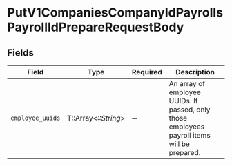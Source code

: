 # PutV1CompaniesCompanyIdPayrollsPayrollIdPrepareRequestBody


## Fields

| Field                                                                                       | Type                                                                                        | Required                                                                                    | Description                                                                                 |
| ------------------------------------------------------------------------------------------- | ------------------------------------------------------------------------------------------- | ------------------------------------------------------------------------------------------- | ------------------------------------------------------------------------------------------- |
| `employee_uuids`                                                                            | T::Array<*::String*>                                                                        | :heavy_minus_sign:                                                                          | An array of employee UUIDs. If passed, only those employees payroll items will be prepared. |